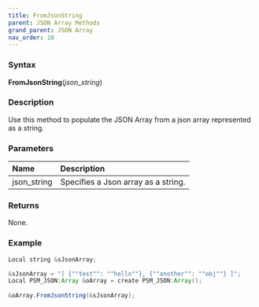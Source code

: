 ```yaml
---
title: FromJsonString
parent: JSON Array Methods
grand_parent: JSON Array
nav_order: 10
---
```


### [](#header-3)Syntax

**FromJsonString**(_json_string_)

### [](#header-3)Description

Use this method to populate the JSON Array from a json array represented as a string.

### [](#header-3)Parameters

| Name           | Description                                              |
|:---------------|:---------------------------------------------------------|
| json_string    | Specifies a Json array as a string.                      |


### [](#header-3)Returns

None.

### [](#header-3)Example

```java
Local string &sJsonArray;

&sJsonArray = "[ {""test"": ""hello""}, {""another"": ""obj""} ]";
Local PSM_JSON:Array &oArray = create PSM_JSON:Array();
   
&oArray.FromJsonString(&sJsonArray);
```
